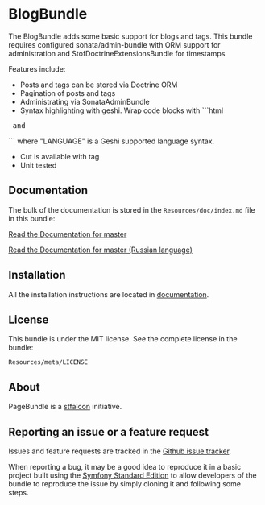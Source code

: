BlogBundle
=============

The BlogBundle adds some basic support for blogs and tags.
This bundle requires configured sonata/admin-bundle with ORM support for administration
and StofDoctrineExtensionsBundle for timestamps

Features include:

- Posts and tags can be stored via Doctrine ORM
- Pagination of posts and tags
- Administrating via SonataAdminBundle
- Syntax highlighting with geshi.
  Wrap code blocks with  ```html
<pre lang="LANGUAGE" line="1"> and </pre> ``` where "LANGUAGE" is a Geshi supported language syntax.
- Cut is available with <!--more--> tag
- Unit tested


Documentation
-------------

The bulk of the documentation is stored in the `Resources/doc/index.md`
file in this bundle:

[Read the Documentation for master](https://github.com/mutuh/BlogBundle/blob/master/Resources/doc/index.md)

[Read the Documentation for master (Russian language)](https://github.com/mutuh/BlogBundle/blob/master/Resources/doc/index_ru.md)

Installation
------------

All the installation instructions are located in [documentation](https://github.com/mutuh/BlogBundle/blob/master/Resources/doc/index.md).

License
-------

This bundle is under the MIT license. See the complete license in the bundle:

    Resources/meta/LICENSE

About
-----

PageBundle is a [stfalcon](https://github.com/stfalcon) initiative.

Reporting an issue or a feature request
---------------------------------------

Issues and feature requests are tracked in the [Github issue tracker](https://github.com/stfalcon/BlogBundle/issues).

When reporting a bug, it may be a good idea to reproduce it in a basic project
built using the [Symfony Standard Edition](https://github.com/symfony/symfony-standard)
to allow developers of the bundle to reproduce the issue by simply cloning it
and following some steps.